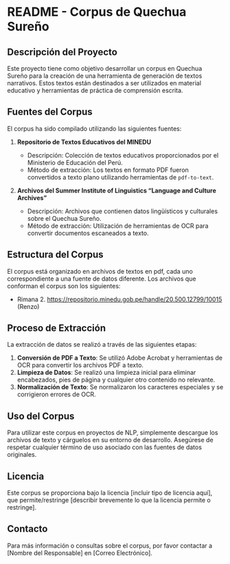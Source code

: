 # README - Corpus de Quechua Sureño

## Descripción del Proyecto
Este proyecto tiene como objetivo desarrollar un corpus en Quechua Sureño para la creación de una herramienta de generación de textos narrativos. Estos textos están destinados a ser utilizados en material educativo y herramientas de práctica de comprensión escrita.

## Fuentes del Corpus
El corpus ha sido compilado utilizando las siguientes fuentes:

1. **Repositorio de Textos Educativos del MINEDU**
   - Descripción: Colección de textos educativos proporcionados por el Ministerio de Educación del Perú.
   - Método de extracción: Los textos en formato PDF fueron convertidos a texto plano utilizando herramientas de `pdf-to-text`.

2. **Archivos del Summer Institute of Linguistics “Language and Culture Archives”**
   - Descripción: Archivos que contienen datos lingüísticos y culturales sobre el Quechua Sureño.
   - Método de extracción: Utilización de herramientas de OCR para convertir documentos escaneados a texto.

## Estructura del Corpus
El corpus está organizado en archivos de textos en pdf, cada uno correspondiente a una fuente de datos diferente. Los archivos que conforman el corpus son los siguientes:

- Rimana 2. https://repositorio.minedu.gob.pe/handle/20.500.12799/10015 (Renzo)

## Proceso de Extracción
La extracción de datos se realizó a través de las siguientes etapas:

1. **Conversión de PDF a Texto**: Se utilizó Adobe Acrobat y herramientas de OCR para convertir los archivos PDF a texto.
2. **Limpieza de Datos**: Se realizó una limpieza inicial para eliminar encabezados, pies de página y cualquier otro contenido no relevante.
3. **Normalización de Texto**: Se normalizaron los caracteres especiales y se corrigieron errores de OCR.

## Uso del Corpus
Para utilizar este corpus en proyectos de NLP, simplemente descargue los archivos de texto y cárguelos en su entorno de desarrollo. Asegúrese de respetar cualquier término de uso asociado con las fuentes de datos originales.

## Licencia
Este corpus se proporciona bajo la licencia [incluir tipo de licencia aquí], que permite/restringe [describir brevemente lo que la licencia permite o restringe].

## Contacto
Para más información o consultas sobre el corpus, por favor contactar a [Nombre del Responsable] en [Correo Electrónico].
